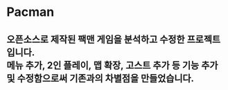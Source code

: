 # Pacman
## 오픈소스로 제작된 팩맨 게임을 분석하고 수정한 프로젝트입니다. <br> 메뉴 추가, 2인 플레이, 맵 확장, 고스트 추가 등 기능 추가 및 수정함으로써 기존과의 차별점을 만들었습니다.

